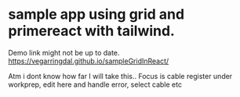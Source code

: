 # sample app using grid and primereact with tailwind.


Demo link might not be up to date.
https://vegarringdal.github.io/sampleGridInReact/


Atm i dont know how far I will take this..
Focus is cable register under workprep, edit here and handle error, select cable etc